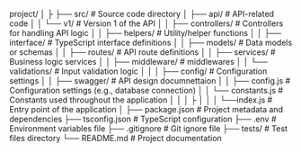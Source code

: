 project/
│
├
├── src/                # Source code directory
│   ├── api/            # API-related code
│   │   └── v1/         # Version 1 of the API
│   │       ├── controllers/    # Controllers for handling API logic
│   │       ├── helpers/        # Utility/helper functions
│   │       ├── interface/      # TypeScript interface definitions
│   │       ├── models/         # Data models or schemas
│   │       ├── routes/         # API route definitions
│   │       ├── services/       # Business logic services
│   │       ├── middleware/       # middlewares
│   │       └── validations/    # Input validation logic
│   │
│   ├── config/                 # Configuration settings
│   │   ├── swagger/           # API design documnettaion
│   │   ├── config.js           # Configuration settings (e.g., database connection)
│   │   └── constants.js        # Constants used throughout the application
│   │
│   ├
│   │
│   └──index.js                # Entry point of the application
│
├── package.json        # Project metadata and dependencies
├── tsconfig.json       # TypeScript configuration
├── .env                # Environment variables file
├── .gitignore          # Git ignore file
├── tests/              # Test files directory
└── README.md           # Project documentation
